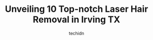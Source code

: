 ---
layout: ampstory
image: https://i0.wp.com/www.depkes.org/wp-content/uploads/2023/06/laser-hair-removal-0-in-irving-tx-1685868552.jpeg?resize=640,853
author: techidn
featured: false
description: Discover the impressive array of Laser Hair Removal options in Irving TX, where you can find 10 of the largest Laser Hair Removal establishments in the area. From renowned classics to hidden
title: Unveiling 10 Top-notch Laser Hair Removal in Irving TX
cover:
   title: Unveiling 10 Top-notch Laser Hair Removal in Irving TX
   subtitle: Rickpate
   background: https://www.depkes.org/wp-content/uploads/2023/06/laser-hair-removal-0-in-irving-tx-1685868552.jpeg

pages: 
 - layout: thirds
   top: <h1>#1 Waxing The City</h1>
   bottom: "<p>Love McKenzie! She is super detail oriented and makes the experience painless and enjoyable (as enjoyable as a Brazilian can be). She is very professional and provides a </p>"
   background: https://www.depkes.org/wp-content/uploads/2023/06/laser-hair-removal-1-in-irving-tx-1685868553.jpeg
   backgroundblur: true
 - layout: thirds
   top: <h1>#2 European Wax Center</h1>
   bottom: "<p>I had to reschedule a couple of times and they were very accommodating. Wonderful staff! Easy in and out. This is my place to continue going! Tamesha has been amazing bot</p>"
   background: https://www.depkes.org/wp-content/uploads/2023/06/laser-hair-removal-2-in-irving-tx-1685868553.jpeg
   cta:
      link: https://www.depkes.org/blog/unveiling-10-top-notch-laser-hair-removal-in-irving-tx/
      text: Unveiling 10 Top-notch Laser Hair Removal in Irving TX
 - layout: thirds
   top: <h1>#3 The Beauty Clinic Med Spa</h1>
   bottom: "<p>580 Decker Dr #275, Irving, TX 75062, United States</p>"
   background: https://www.depkes.org/wp-content/uploads/2023/06/laser-hair-removal-3-in-irving-tx-1685868554.jpeg
   cta:
      link: https://www.depkes.org/blog/unveiling-10-top-notch-laser-hair-removal-in-irving-tx/
      text: Unveiling 10 Top-notch Laser Hair Removal in Irving TX
 - layout: thirds
   top: <h1>#4 Ultimate Image MedSpa</h1>
   bottom: "<p>2785 Rockbrook Dr #102, Lewisville, TX 75067, United States</p>"
   background: https://images.unsplash.com/photo-1567095761054-7a02e69e5c43?ixlib=rb-4.0.3&ixid=MnwxMjA3fDB8MHxwaG90by1wYWdlfHx8fGVufDB8fHx8&auto=format&fit=crop&w=640&h=853&q=80
   cta:
      link: https://www.depkes.org/blog/unveiling-10-top-notch-laser-hair-removal-in-irving-tx/
      text: Unveiling 10 Top-notch Laser Hair Removal in Irving TX
 - layout: thirds
   top: <h1>#5 Milan Laser Hair Removal</h1>
   bottom: "<p>7600 N MacArthur Blvd Ste 180, Irving, TX 75063, United States</p>"
   background: https://images.unsplash.com/photo-1618556658017-fd9c732d1360?ixlib=rb-4.0.3&ixid=MnwxMjA3fDB8MHxwaG90by1wYWdlfHx8fGVufDB8fHx8&auto=format&fit=crop&w=640&h=853&q=80
   cta:
      link: https://www.depkes.org/blog/unveiling-10-top-notch-laser-hair-removal-in-irving-tx/
      text: Unveiling 10 Top-notch Laser Hair Removal in Irving TX
 - layout: thirds
   top: <h1>#6 A&M Skin & Laser Clinic LLC</h1>
   bottom: "<p>300 Decker Dr Suite 310, Irving, TX 75062, United States</p>"
   background: https://images.unsplash.com/photo-1553949345-eb786bb3f7ba?ixlib=rb-4.0.3&ixid=MnwxMjA3fDB8MHxwaG90by1wYWdlfHx8fGVufDB8fHx8&auto=format&fit=crop&w=640&h=853&q=80
   cta:
      link: https://www.depkes.org/blog/unveiling-10-top-notch-laser-hair-removal-in-irving-tx/
      text: Unveiling 10 Top-notch Laser Hair Removal in Irving TX
 - layout: thirds
   top: <h1>#7 Renuvity Med Spa Coppell, TX</h1>
   bottom: "<p>160 W Sandy Lake Rd #160-102, Coppell, TX 75019, United States</p>"
   background: https://images.unsplash.com/photo-1574169208507-84376144848b?ixlib=rb-4.0.3&ixid=MnwxMjA3fDB8MHxwaG90by1wYWdlfHx8fGVufDB8fHx8&auto=format&fit=crop&w=640&h=853&q=80
   cta:
      link: https://www.depkes.org/blog/unveiling-10-top-notch-laser-hair-removal-in-irving-tx/
      text: Unveiling 10 Top-notch Laser Hair Removal in Irving TX
 - layout: thirds
   middle: Continue reading...
   background: https://images.unsplash.com/photo-1524169358666-79f22534bc6e?ixlib=rb-4.0.3&ixid=MnwxMjA3fDB8MHxwaG90by1wYWdlfHx8fGVufDB8fHx8&auto=format&fit=crop&w=640&h=853&q=80
   cta:
      link: https://www.depkes.org/blog/unveiling-10-top-notch-laser-hair-removal-in-irving-tx/
      text: Unveiling 10 Top-notch Laser Hair Removal in Irving TX
      
---